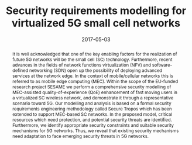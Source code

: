 ---
title: "Security requirements modelling for virtualized 5G small cell networks"
abstract: "It is well acknowledged that one of the key enabling factors for the realization of future 5G networks will be the small cell (SC) technology. Furthermore, recent advances in the fields of network functions virtualization (NFV) and software-defined networking (SDN) open up the possibility of deploying advanced services at the network edge. In the context of mobile/cellular networks this is referred to as mobile edge computing (MEC). Within the scope of the EU-funded research project SESAME we perform a comprehensive security modelling of MEC-assisted quality-of-experience (QoE) enhancement of fast moving users in a virtualized SC wireless network, and demonstrate it through a representative scenario toward 5G. Our modelling and analysis is based on a formal security requirements engineering methodology called Secure Tropos which has been extended to support MEC-based SC networks. In the proposed model, critical resources which need protection, and potential security threats are identified. Furthermore, we identify appropriate security constraints and suitable security mechanisms for 5G networks. Thus, we reveal that existing security mechanisms need adaptation to face emerging security threats in 5G networks."
collection: publications
permalink: /publication/vassilakis2017security
date: 2017-05-03
venue: 'IEEE Access'
paperurl: '/files/pdf/papers/vassilakis2017security.pdf'
link: 'https://ieeexplore.ieee.org/document/7998269'
citation: 'Vassilios G. Vassilakis, Haralambos Mouratidis, Emmanouil Panaousis, Ioannis D. Moscholios, Michael D. Logothetis (2017). 
  &quot;Security requirements modelling for virtualized 5G small cell networks.&quot;
  <i>24th International Conference on Telecommunications (ICT)</i>.'
---
